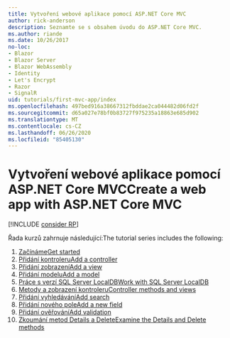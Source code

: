 ```yaml
---
title: Vytvoření webové aplikace pomocí ASP.NET Core MVC
author: rick-anderson
description: Seznamte se s obsahem úvodu do ASP.NET Core MVC.
ms.author: riande
ms.date: 10/26/2017
no-loc:
- Blazor
- Blazor Server
- Blazor WebAssembly
- Identity
- Let's Encrypt
- Razor
- SignalR
uid: tutorials/first-mvc-app/index
ms.openlocfilehash: 497bed916a38667312fbddae2ca044482d06fd2f
ms.sourcegitcommit: d65a027e78bf0b83727f975235a18863e685d902
ms.translationtype: MT
ms.contentlocale: cs-CZ
ms.lasthandoff: 06/26/2020
ms.locfileid: "85405130"
---
```

# <a name="create-a-web-app-with-aspnet-core-mvc"></a><span data-ttu-id="70787-103">Vytvoření webové aplikace pomocí ASP.NET Core MVC</span><span class="sxs-lookup"><span data-stu-id="70787-103">Create a web app with ASP.NET Core MVC</span></span>

[!INCLUDE [consider RP](~/includes/razor.md)]

<span data-ttu-id="70787-104">Řada kurzů zahrnuje následující:</span><span class="sxs-lookup"><span data-stu-id="70787-104">The tutorial series includes the following:</span></span>

1. [<span data-ttu-id="70787-105">Začínáme</span><span class="sxs-lookup"><span data-stu-id="70787-105">Get started</span></span>](start-mvc.md)
1. [<span data-ttu-id="70787-106">Přidání kontroleru</span><span class="sxs-lookup"><span data-stu-id="70787-106">Add a controller</span></span>](adding-controller.md)
1. [<span data-ttu-id="70787-107">Přidání zobrazení</span><span class="sxs-lookup"><span data-stu-id="70787-107">Add a view</span></span>](adding-view.md)
1. [<span data-ttu-id="70787-108">Přidání modelu</span><span class="sxs-lookup"><span data-stu-id="70787-108">Add a model</span></span>](adding-model.md)
1. [<span data-ttu-id="70787-109">Práce s verzí SQL Server LocalDB</span><span class="sxs-lookup"><span data-stu-id="70787-109">Work with SQL Server LocalDB</span></span>](working-with-sql.md)
1. [<span data-ttu-id="70787-110">Metody a zobrazení kontroleru</span><span class="sxs-lookup"><span data-stu-id="70787-110">Controller methods and views</span></span>](controller-methods-views.md)
1. [<span data-ttu-id="70787-111">Přidání vyhledávání</span><span class="sxs-lookup"><span data-stu-id="70787-111">Add search</span></span>](search.md)
1. [<span data-ttu-id="70787-112">Přidání nového pole</span><span class="sxs-lookup"><span data-stu-id="70787-112">Add a new field</span></span>](new-field.md)
1. [<span data-ttu-id="70787-113">Přidání ověřování</span><span class="sxs-lookup"><span data-stu-id="70787-113">Add validation</span></span>](validation.md)
1. [<span data-ttu-id="70787-114">Zkoumání metod Details a Delete</span><span class="sxs-lookup"><span data-stu-id="70787-114">Examine the Details and Delete methods</span></span>](details.md)
